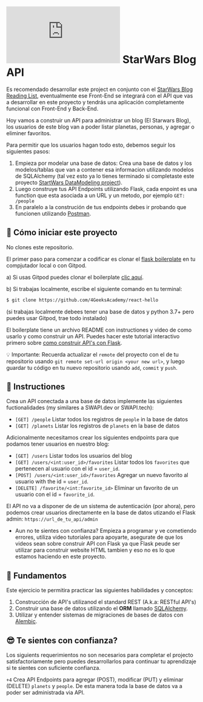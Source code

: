 # ![alt text](https://assets.breatheco.de/apis/img/images.php?blob&random&cat=icon&tags=breathecode,32) StarWars Blog API

Es recomendado desarrollar este project en conjunto con el [StarWars Blog Reading List](https://github.com/breatheco-de/exercise-starwars-blog-reading-list), eventualmente ese Front-End se integrará con el API que vas a desarrollar en este proyecto y tendrás una aplicación completamente funcional con Front-End y Back-End.

Hoy vamos a construir un API para administrar un blog (El Starwars Blog), los usuarios de este blog van a poder listar planetas, personas, y agregar o eliminer favoritos.

Para permitir que los usuarios hagan todo esto, debemos seguir los siguientes pasos:

1. Empieza por modelar una base de datos: Crea una base de datos y los modelos/tablas que van a contener esa informacion utilizando modelos de SQLAlchemy (tal vez esto ya lo tienes terminado si completaste este proyecto [StartWars DataModeling project](https://github.com/breatheco-de/exercise-starwars-data-modeling)).
2. Luego construye tus API Endpoints utilizando Flask, cada enpoint es una function que esta asociada a un URL y un metodo, por ejemplo `GET: /people`
3. En paralelo a la construción de tus endpoints debes ir probando que funcionen utilizando [Postman](https://www.postman.com/).

## 🌱  Cómo iniciar este proyecto

No clones este repositorio.

El primer paso para comenzar a codificar es clonar el [flask boilerplate](https://github.com/4GeeksAcademy/flask-rest-hello) en tu compjutador local o con Gitpod.

a) Si usas Gitpod puedes clonar el boilerplate [clic aquí](https://gitpod.io#https://github.com/4GeeksAcademy/flask-rest-hello).

b) Si trabajas localmente, escribe el siguiente comando en tu terminal: 
```sh
$ git clone https://github.com/4GeeksAcademy/react-hello
```
(si trabajas localmente debees tener una base de datos y python 3.7+ pero puedes usar Gitpod, trae todo instalado)

El boilerplate tiene un archivo README con instructiones y video de como usarlo y como construir un API. Puedes hacer este tutorial interactivo primero sobre [como construir API's con Flask](https://github.com/breatheco-de/python-flask-api-tutorial).

💡 Importante: Recuerda actualizar el `remote` del proyecto con el de tu repositorio usando `git remote set-url origin <your new url>`, y luego guardar tu código en tu nuevo repositorio usando `add`, `commit` y `push`.

## 📝 Instructiones

Crea un API conectada a una base de datos implemente las siguientes fuctionalidades (my similares a SWAPI.dev or SWAPI.tech):

- `[GET] /people` Listar todos los registros de `people` in la base de datos
- `[GET] /planets` Listar los registros de `planets` en la base de datos

Adicionalmente necesitamos crear los siguientes endpoints para que podamos tener usuarios en nuestro blog:

- `[GET] /users` Listar todos los usuarios del blog
- `[GET] /users/<int:user_id>/favorites` Listar todos los `favorites` que pertenecen al usuario con el id = `user_id`.
- `[POST] /users/<int:user_id>/favorites` Agregar un nuevo favorito al usuario with the id = `user_id`.
- `[DELETE] /favorite/<int:favorite_id>` Eliminar un favorito de un usuario con el id = `favorite_id`.

El API no va a disponer de de un sistema de autenticación (por ahora), pero podemos crear usuarios directamente en la base de datos utizando el Flask admin: `https://url_de_tu_api/admin`



- Aun no te sientes con confianza? Empieza a programar y ve cometiendo errores, utiliza video tutoriales para apoyarte, asegurate de que los videos sean sobre construir API con Flask ya que Flask peude ser utilizar para construir website HTML tambien y eso no es lo que estamos haciendo en este proyecto.

## 📖 Fundamentos

Este ejercicio te permitira practicar las siguientes habilidades y conceptos:

1. Construcción de API's utilizanod el standard REST (A.k.a: RESTful API's)
2. Construir una base de datos utilizando el **ORM** llamado [SQLAlchemy](https://www.sqlalchemy.org/).
3. Utilizar y entender sistemas de migraciones de bases de datos con [Alembic](https://alembic.sqlalchemy.org/en/latest/).

## 😎 Te sientes con confianza?

Los siguients requerimientos no son necesarios para completar el projecto satisfactoriamente pero puedes desarrollarlos para continuar tu aprendizaje si te sientes con suficiente confianza.

`+4` Crea API Endpoints para agregar (POST), modificar (PUT) y eliminar (DELETE) `planets` y `people`. De esta manera toda la base de datos va a poder ser administrada via API.
